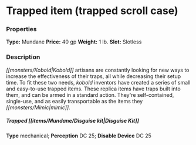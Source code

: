 ﻿---
Title: "Trapped item (trapped scroll case)"
Type: "Mundane"
Price: "40 gp"
Weight: "1 lb."
Slot: "Slotless"
Description: |
  "Kobold artisans are constantly looking for new ways to increase the effectiveness of their traps, all while decreasing their setup time. To fit these two needs, kobold inventors have created a series of small and easy-to-use trapped items. These replica items have traps built into them, and can be armed in a standard action. They're self-contained, single-use, and as easily transportable as the items they mimic.
  ### Trapped Disguise Kit
  **Type** mechanical; **Perception** DC 25; **Disable Device** DC 25"
Sources: "['Kobolds of Golarion']"
---

# Trapped item (trapped scroll case)

### Properties

**Type:** Mundane **Price:** 40 gp **Weight:** 1 lb. **Slot:** Slotless

### Description

_[[monsters/Kobold|Kobold]]_ artisans are constantly looking for new ways to increase the effectiveness of their traps, all while decreasing their setup time. To fit these two needs, _kobold_ inventors have created a series of small and easy-to-use trapped items. These replica items have traps built into them, and can be armed in a standard action. They're self-contained, single-use, and as easily transportable as the items they _[[monsters/Mimic|mimic]]_.

##### Trapped _[[items/Mundane/Disguise kit|Disguise Kit]]_

**Type** mechanical; **Perception** DC 25; **Disable Device** DC 25

